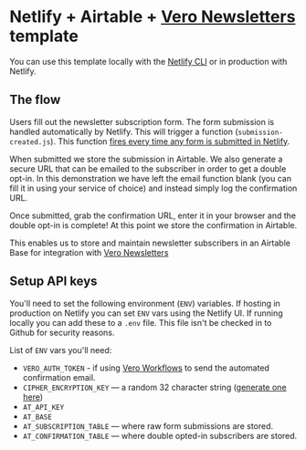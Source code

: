 # Netlify + Airtable + [Vero Newsletters](https://www.getvero.com/newsletters/) template

You can use this template locally with the [Netlify CLI](https://docs.netlify.com/cli/get-started/) or in production with Netlify.

## The flow

Users fill out the newsletter subscription form. The form submission is handled automatically by Netlify. This will trigger a function (`submission-created.js`). This function [fires every time any form is submitted in Netlify](https://docs.netlify.com/functions/trigger-on-events/#available-triggers).

When submitted we store the submission in Airtable. We also generate a secure URL that can be emailed to the subscriber in order to get a double opt-in. In this demonstration we have left the email function blank (you can fill it in using your service of choice) and instead simply log the confirmation URL.

Once submitted, grab the confirmation URL, enter it in your browser and the double opt-in is complete! At this point we store the confirmation in Airtable.

This enables us to store and maintain newsletter subscribers in an Airtable Base for integration with [Vero Newsletters](https://www.getvero.com/newsletters/)

## Setup API keys

You'll need to set the following environment (`ENV`) variables. If hosting in production on Netlify you can set `ENV` vars using the Netlify UI. If running locally you can add these to a `.env` file. This file isn't be checked in to Github for security reasons.

List of `ENV` vars you'll need:

- `VERO_AUTH_TOKEN` - if using [Vero Workflows](https://www.getvero.com/workflows/) to send the automated confirmation email.
- `CIPHER_ENCRYPTION_KEY` — a random 32 character string ([generate one here](https://www.random.org/strings/))
- `AT_API_KEY`
- `AT_BASE`
- `AT_SUBSCRIPTION_TABLE` — where raw form submissions are stored.
- `AT_CONFIRMATION_TABLE` — where double opted-in subscribers are stored.


